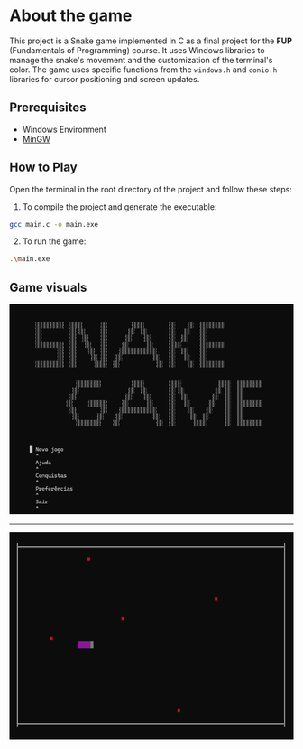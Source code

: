 # About the game
This project is a Snake game implemented in C as a final project for the **FUP** (Fundamentals of Programming) course. It uses Windows libraries to manage the snake's movement and the customization of the terminal's color. The game uses specific functions from the `windows.h` and `conio.h` libraries for cursor positioning and screen updates.

## Prerequisites
- Windows Environment
- [MinGW](https://sourceforge.net/projects/mingw/)

## How to Play
Open the terminal in the root directory of the project and follow these steps:
1. To compile the project and generate the executable:
```bash
gcc main.c -o main.exe
```
2. To run the game:
```bash
.\main.exe
```
## Game visuals
![Game start menu](/images/menu.gif)

---

![Snake devouring apples](/images/full_gameplay.gif)
